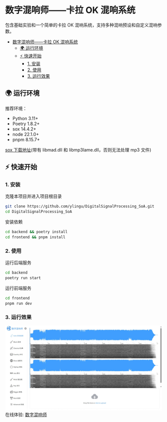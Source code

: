 # 数字混响师——卡拉 OK 混响系统

包含基础实验和一个简单的卡拉 OK 混响系统，支持多种混响预设和自定义混响参数。

- [数字混响师——卡拉 OK 混响系统](#数字混响师——卡拉OK混响系统)
  - [🌍 运行环境](#运行环境)
  - [⚡️ 快速开始](#️快速开始)
    - [1. 安装](#1-安装)
    - [2. 使用](#2-使用)
    - [3. 运行效果](#3-运行效果)

## 🌍 运行环境

推荐环境：

- Python 3.11+
- Poetry 1.8.2+
- sox 14.4.2+
- node 22.1.0+
- pnpm 8.15.7+

[sox 下载地址](https://www.videohelp.com/download/sox-14.4.0-libmad-libmp3lame.zip)(带有 libmad.dll 和 libmp3lame.dll，否则无法处理 mp3 文件)

## ⚡️ 快速开始

### <a name="1"></a>1. 安装

克隆本项目并进入项目根目录

```bash
git clone https://github.com/ylingu/DigitalSignalProcessing_SoA.git
cd DigitalSignalProcessing_SoA
```

安装依赖

```bash
cd backend && poetry install
cd frontend && pnpm install
```

### <a name="2"></a>2. 使用

运行后端服务

```bash
cd backend
poetry run start
```

运行前端服务

```bash
cd frontend
pnpm run dev
```

### <a name="3"></a>3. 运行效果

![运行效果](result.jpeg)
在线体验: [数字混响师](https://music.ylingu.tech/)
